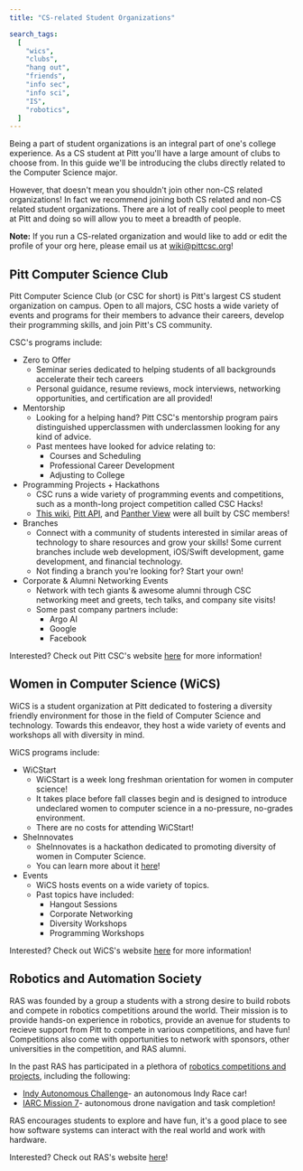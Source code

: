 ```yaml
---
title: "CS-related Student Organizations"

search_tags:
  [
    "wics",
    "clubs",
    "hang out",
    "friends",
    "info sec",
    "info sci",
    "IS",
    "robotics",
  ]
---
```


Being a part of student organizations is an integral part of one's college experience. As a CS student at Pitt you'll have a large amount of clubs to choose from. In this guide we'll be introducing the clubs directly related to the Computer Science major.

However, that doesn't mean you shouldn't join other non-CS related organizations! In fact we recommend joining both CS related and non-CS related student organizations. There are a lot of really cool people to meet at Pitt and doing so will allow you to meet a breadth of people.

**Note:** If you run a CS-related organization and would like to add or edit the profile of your org here, please email us at wiki@pittcsc.org!

## Pitt Computer Science Club

Pitt Computer Science Club (or CSC for short) is Pitt's largest CS student organization on campus. Open to all majors, CSC hosts a wide variety of events and programs for their members to advance their careers, develop their programming skills, and join Pitt's CS community.

CSC's programs include:

- Zero to Offer
  - Seminar series dedicated to helping students of all backgrounds accelerate their tech careers
  - Personal guidance, resume reviews, mock interviews, networking opportunities, and certification are all provided!
- Mentorship
  - Looking for a helping hand? Pitt CSC's mentorship program pairs distinguished upperclassmen with underclassmen looking for any kind of advice.
  - Past mentees have looked for advice relating to:
    - Courses and Scheduling
    - Professional Career Development
    - Adjusting to College
- Programming Projects + Hackathons
  - CSC runs a wide variety of programming events and competitions, such as a month-long project competition called CSC Hacks!
  - [This wiki](https://github.com/PittCSWiki/pittcswiki), [Pitt API](https://github.com/Pitt-CSC/PittAPI), and [Panther View](https://github.com/Pitt-CSC/PantherView) were all built by CSC members!
- Branches
  - Connect with a community of students interested in similar areas of technology to share resources and grow your skills! Some current branches include web development, iOS/Swift development, game development, and financial technology.
  - Not finding a branch you're looking for? Start your own!
- Corporate & Alumni Networking Events
  - Network with tech giants & awesome alumni through CSC networking meet and greets, tech talks, and company site visits!
  - Some past company partners include:
    - Argo AI
    - Google
    - Facebook

Interested? Check out Pitt CSC's website [here](https://pittcsc.org/) for more information!

## Women in Computer Science (WiCS)

WiCS is a student organization at Pitt dedicated to fostering a diversity friendly environment for those in the field of Computer Science and technology. Towards this endeavor, they host a wide variety of events and workshops all with diversity in mind.

WiCS programs include:

- WiCStart
  - WiCStart is a week long freshman orientation for women in computer science!
  - It takes place before fall classes begin and is designed to introduce undeclared women to computer science in a no-pressure, no-grades environment.
  - There are no costs for attending WiCStart!
- SheInnovates
  - SheInnovates is a hackathon dedicated to promoting diversity of women in Computer Science.
  - You can learn more about it [here](http://sheinnovates.us/)!
- Events
  - WiCS hosts events on a wide variety of topics.
  - Past topics have included:
    - Hangout Sessions
    - Corporate Networking
    - Diversity Workshops
    - Programming Workshops

Interested? Check out WiCS's website [here](http://www.wics.cs.pitt.edu/) for more information!

## Robotics and Automation Society

RAS was founded by a group a students with a strong desire to build robots and compete in robotics competitions around the world. Their mission is to provide hands-on experience in robotics, provide an avenue for students to recieve support from Pitt to compete in various competitions, and have fun! Competitions also come with opportunities to network with sponsors, other universities in the competition, and RAS alumni.

In the past RAS has participated in a plethora of [robotics competitions and projects](https://www.raspitt.org/projects), including the following:

- [Indy Autonomous Challenge](https://www.raspitt.org/mprw)- an autonomous Indy Race car!
- [IARC Mission 7](https://www.raspitt.org/projects/iarc)- autonomous drone navigation and task completion!

RAS encourages students to explore and have fun, it's a good place to see how software systems can interact with the real world and work with hardware.

Interested? Check out RAS's website [here](https://www.raspitt.org/)!
